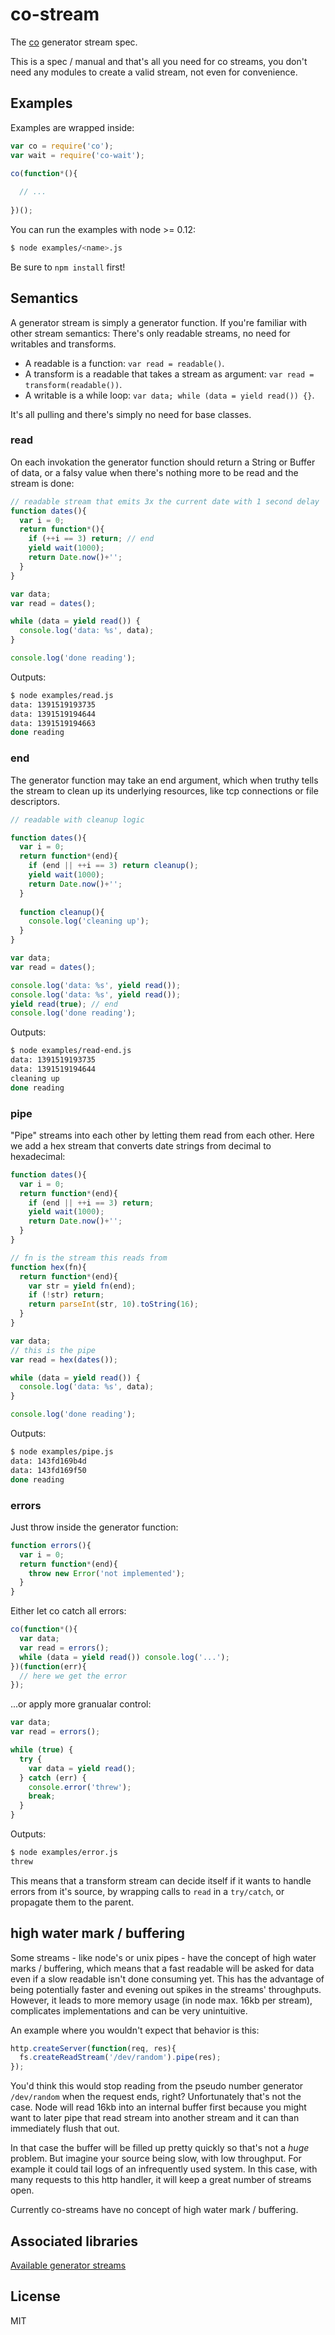 # co-stream

  The [co](https://github.com/visionmedia/co) generator stream spec.
  
  This is a spec / manual and that's all you need for co streams, you don't need any modules to create a valid stream, not even for convenience.

## Examples

  Examples are wrapped inside:

```js
var co = require('co');
var wait = require('co-wait');

co(function*(){
  
  // ...
  
})();
```

  You can run the examples with node >= 0.12:

```bash
$ node examples/<name>.js
```

  Be sure to `npm install` first!

## Semantics

  A generator stream is simply a generator function. If you're familiar with other
stream semantics: There's only readable streams, no need for writables and
transforms.

  - A readable is a function: `var read = readable()`.
  - A transform is a readable that takes a stream as argument: `var read = transform(readable())`.
  - A writable is a while loop: `var data; while (data = yield read()) {}`.

It's all pulling and there's simply no need for base classes.

### read

  On each invokation the generator function should return a String or Buffer of
data, or a falsy value when there's nothing more to be read and the stream is
done:

```js
// readable stream that emits 3x the current date with 1 second delay
function dates(){
  var i = 0;
  return function*(){
    if (++i == 3) return; // end
    yield wait(1000);
    return Date.now()+'';
  }
}

var data;
var read = dates();

while (data = yield read()) {
  console.log('data: %s', data);
}

console.log('done reading');
```

  Outputs:

```bash
$ node examples/read.js
data: 1391519193735
data: 1391519194644
data: 1391519194663
done reading
```

### end

  The generator function may take an end argument, which when truthy tells the
stream to clean up its underlying resources, like tcp connections or file
descriptors.

```js
// readable with cleanup logic

function dates(){
  var i = 0;
  return function*(end){
    if (end || ++i == 3) return cleanup();
    yield wait(1000);
    return Date.now()+'';
  }
  
  function cleanup(){
    console.log('cleaning up');
  }
}

var data;
var read = dates();

console.log('data: %s', yield read());
console.log('data: %s', yield read());
yield read(true); // end
console.log('done reading');
```

  Outputs:

```bash
$ node examples/read-end.js
data: 1391519193735
data: 1391519194644
cleaning up
done reading
```

### pipe

  "Pipe" streams into each other by letting them read from each other. Here we
  add a hex stream that converts date strings from decimal to hexadecimal:

```js
function dates(){
  var i = 0;
  return function*(end){
    if (end || ++i == 3) return;
    yield wait(1000);
    return Date.now()+'';
  }
}

// fn is the stream this reads from
function hex(fn){
  return function*(end){
    var str = yield fn(end);
    if (!str) return;
    return parseInt(str, 10).toString(16);
  }
}

var data;
// this is the pipe
var read = hex(dates());

while (data = yield read()) {
  console.log('data: %s', data);
}

console.log('done reading');
```

  Outputs:

```bash
$ node examples/pipe.js
data: 143fd169b4d
data: 143fd169f50
done reading
```

### errors

  Just throw inside the generator function:

```js
function errors(){
  var i = 0;
  return function*(end){
    throw new Error('not implemented');
  }
}
```

  Either let co catch all errors:
  
```js
co(function*(){
  var data;
  var read = errors();
  while (data = yield read()) console.log('...');
})(function(err){
  // here we get the error
});
```  

  ...or apply more granualar control:

```js
var data;
var read = errors();

while (true) {
  try {
    var data = yield read();
  } catch (err) {
    console.error('threw');
    break;
  }
}
```

  Outputs:

```bash
$ node examples/error.js
threw
```

  This means that a transform stream can decide itself if it wants to handle errors from it's source,
  by wrapping calls to `read` in a `try/catch`, or propagate them to the parent.

## high water mark / buffering

  Some streams - like node's or unix pipes - have the concept of high water marks / buffering, which means
  that a fast readable will be asked for data even if a slow readable isn't done consuming yet. This has
  the advantage of being potentially faster and evening out spikes in the streams' throughputs. However,
  it leads to more memory usage (in node max. 16kb per stream), complicates implementations and can
  be very unintuitive.
  
  An example where you wouldn't expect that behavior is this:

```js
http.createServer(function(req, res){
  fs.createReadStream('/dev/random').pipe(res);
});
```

  You'd think this would stop reading from the pseudo number generator `/dev/random` when the request ends,
  right? Unfortunately that's not the case. Node will read 16kb into an internal buffer first because you
  might want to later pipe that read stream into another stream and it can than immediately flush that out.
  
  In that case the buffer will be filled up pretty quickly so that's not a _huge_ problem. But imagine your
  source being slow, with low throughput. For example it could tail logs of an infrequently used system.
  In this case, with many requests to this http handler, it will keep a great number of streams open.
  
  Currently co-streams have no concept of high water mark / buffering.

## Associated libraries

  [Available generator streams](https://github.com/visionmedia/co/wiki#wiki-streams)

## License
  
  MIT
